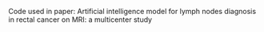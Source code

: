 Code used in paper: Artificial intelligence model for lymph nodes diagnosis in rectal cancer on MRI: a multicenter study
